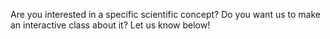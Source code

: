 Are you interested in a specific scientific concept? Do you want us to make an interactive class about it? Let us know below!